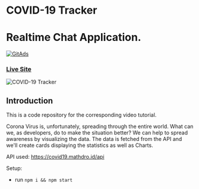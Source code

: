 # COVID-19 Tracker

# Realtime Chat Application.

<a href="https://tracking.gitads.io/?repo=project_corona_tracker">
 <img src="https://images.gitads.io/project_corona_tracker" alt="GitAds"/> 
</a>

### [Live Site](https://corona-track-godwill.netlify.app)

![COVID-19 Tracker](https://i.ibb.co/X87BqVY/Screenshot-2020-04-13-at-10-14-58.png)

## Introduction
This is a code repository for the corresponding video tutorial. 

Corona Virus is, unfortunately, spreading through the entire world. What can we, as developers, do to make the situation better? We can help to spread awareness by visualizing the data. The data is fetched from the API and we'll create cards displaying the statistics as well as Charts.

API used: https://covid19.mathdro.id/api

Setup:
- run ```npm i && npm start```
